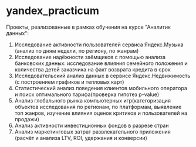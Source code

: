 # yandex_practicum
Проекты, реализованные в рамках обучения на курсе "Аналитик данных":

1. Исследование активности пользователей сервиса Яндекс.Музыка (анализ по дням недели, по региону, по жанрам)
2. Исследование надёжности заёмщиков с помощью анализа банковских данных: исследование влияния семейного положения и количества детей заказчика на факт возврата кредита в срок
3. Исследовательский анализ данных в сервисе Яндекс.Недвижимость (с построением графиков и тепловых карт)
4. Статистический анализ поведения клиентов мобильного оператора и поиск оптимального тарифа(проверка гипотез p-value)
5. Анализ глобального рынка компьютерных игр(категоризация объектов исследования по регионам, по платформам, выявление топ жанров, изучение влияния оценок критиков и пользователей на продажи)
6. Анализ активности инвестиционных фондов в разрезе стран
7. Анализ маркетинговых затрат развлекательного приложения (расчёт и анализа LTV, ROI, удержания и конверсии)
